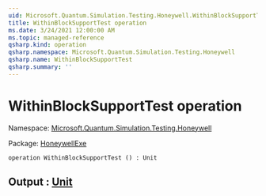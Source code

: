 ```yaml
---
uid: Microsoft.Quantum.Simulation.Testing.Honeywell.WithinBlockSupportTest
title: WithinBlockSupportTest operation
ms.date: 3/24/2021 12:00:00 AM
ms.topic: managed-reference
qsharp.kind: operation
qsharp.namespace: Microsoft.Quantum.Simulation.Testing.Honeywell
qsharp.name: WithinBlockSupportTest
qsharp.summary: ''
---
```


# WithinBlockSupportTest operation

Namespace: [Microsoft.Quantum.Simulation.Testing.Honeywell](xref:Microsoft.Quantum.Simulation.Testing.Honeywell)

Package: [HoneywellExe](https://nuget.org/packages/HoneywellExe)




```qsharp
operation WithinBlockSupportTest () : Unit
```


## Output : [Unit](xref:microsoft.quantum.lang-ref.unit)

